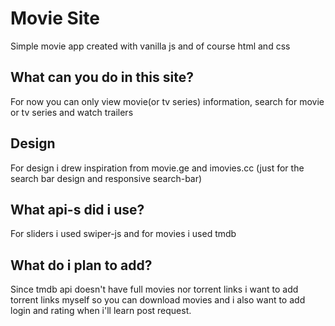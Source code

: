 # Movie Site
Simple movie app created with vanilla js and of course html and css

## What can you do in this site?
For now you can only view movie(or tv series) information, search for movie or tv series and watch trailers  

## Design
For design i drew inspiration from movie.ge and imovies.cc (just for the search bar design and responsive search-bar) 

## What api-s did i use?
For sliders i used swiper-js and for movies i used tmdb

## What do i plan to add?
Since tmdb api doesn't have full movies nor torrent links i want to add torrent links myself so you can download movies and i also want to add login and rating when i'll learn post request.  